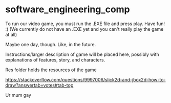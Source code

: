 # software_engineering_comp

To run our video game, you must run the .EXE file and press play. Have fun! :) (We currently do not have an .EXE yet and you can't really play the game at all) 

Maybe one day, though. Like, in the future.

Instructions/larger description of game will be placed here, possibly with explanations of features, story, and characters.

Res folder holds the resources of the game

https://stackoverflow.com/questions/9997006/slick2d-and-jbox2d-how-to-draw?answertab=votes#tab-top

Ur mum gay
